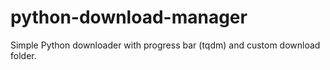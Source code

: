# python-download-manager
Simple Python downloader with progress bar (tqdm) and custom download folder.
